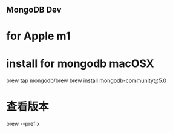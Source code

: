 ## MongoDB Dev 

# for Apple m1
# install for mongodb macOSX
brew tap mongodb/brew
brew install mongodb-community@5.0

# 查看版本
brew --prefix

